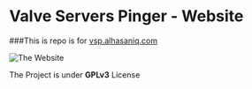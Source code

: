 # Valve Servers Pinger - Website

###This is repo is for [vsp.alhasaniq.com](http://vsp.alhasaniq.com)


![The Website](http://i.imgur.com/o9jyQJ1.jpg)


The Project is under **GPLv3** License
